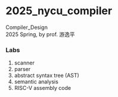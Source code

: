 
# 2025_nycu_compiler
Compiler_Design\
2025 Spring, by prof. 游逸平


### Labs
1. scanner
2. parser
3. abstract syntax tree (AST)
4. semantic analysis
5. RISC-V assembly code